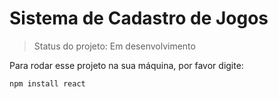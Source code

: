 <h1>Sistema de Cadastro de Jogos</h1>

> Status do projeto: Em desenvolvimento

Para rodar esse projeto na sua máquina, por favor digite:
```
npm install react
``` 
